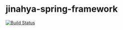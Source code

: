 # jinahya-spring-framework

[![Build Status](https://travis-ci.org/jinahya/jinahya-springframework.svg?branch=develop)](https://travis-ci.org/jinahya/jinahya-springframework)